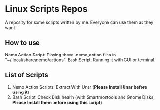 # Linux Scripts Repos
A reposity for some scripts written by me. Everyone can use them as they want.

## How to use
Nemo Action Script: Placing these .nemo_action files in "~/.local/share/nemo/actions".
Bash Script: Running it with GUI or terminal.

## List of Scripts
1. Nemo Action Scripts: Extract With Unar (**Please Install Unar before using it**)
2. Bash Script: Check Disk health (with Smartmontools and Gnome Disks, **Please Install them before using this script**)
